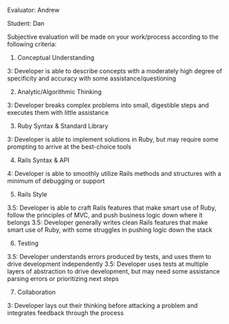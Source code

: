 Evaluator: Andrew

Student: Dan

Subjective evaluation will be made on your work/process according to the following criteria:

1. Conceptual Understanding

3: Developer is able to describe concepts with a moderately high degree of specificity and accuracy with some assistance/questioning

2. Analytic/Algorithmic Thinking

3: Developer breaks complex problems into small, digestible steps and executes them with little assistance

3. Ruby Syntax & Standard Library

3: Developer is able to implement solutions in Ruby, but may require some prompting to arrive at the best-choice tools

4. Rails Syntax & API

4: Developer is able to smoothly utilize Rails methods and structures with a minimum of debugging or support

5. Rails Style

3.5: Developer is able to craft Rails features that make smart use of Ruby, follow the principles of MVC, and push business logic down where it belongs
3.5: Developer generally writes clean Rails features that make smart use of Ruby, with some struggles in pushing logic down the stack

6. Testing

3.5: Developer understands errors produced by tests, and uses them to drive development independently
3.5: Developer uses tests at multiple layers of abstraction to drive development, but may need some assistance parsing errors or prioritizing next steps

7. Collaboration

3: Developer lays out their thinking before attacking a problem and integrates feedback through the process
